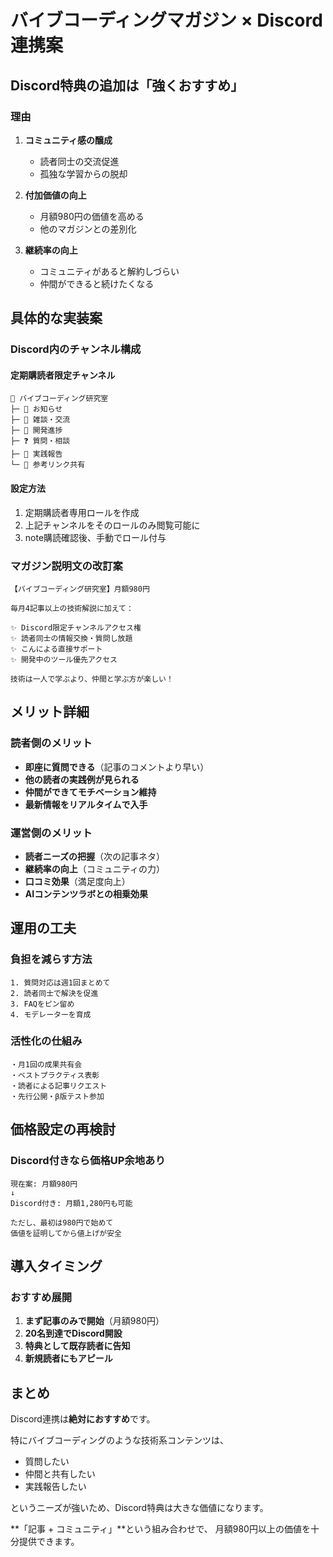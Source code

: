 # バイブコーディングマガジン × Discord連携案

## Discord特典の追加は「強くおすすめ」

### 理由
1. **コミュニティ感の醸成**
   - 読者同士の交流促進
   - 孤独な学習からの脱却

2. **付加価値の向上**
   - 月額980円の価値を高める
   - 他のマガジンとの差別化

3. **継続率の向上**
   - コミュニティがあると解約しづらい
   - 仲間ができると続けたくなる

## 具体的な実装案

### Discord内のチャンネル構成

#### 定期購読者限定チャンネル
```
📁 バイブコーディング研究室
├─ 📢 お知らせ
├─ 💬 雑談・交流
├─ 🔧 開発進捗
├─ ❓ 質問・相談
├─ 🎯 実践報告
└─ 🔗 参考リンク共有
```

#### 設定方法
1. 定期購読者専用ロールを作成
2. 上記チャンネルをそのロールのみ閲覧可能に
3. note購読確認後、手動でロール付与

### マガジン説明文の改訂案

```
【バイブコーディング研究室】月額980円

毎月4記事以上の技術解説に加えて：

✨ Discord限定チャンネルアクセス権
✨ 読者同士の情報交換・質問し放題
✨ こんによる直接サポート
✨ 開発中のツール優先アクセス

技術は一人で学ぶより、仲間と学ぶ方が楽しい！
```

## メリット詳細

### 読者側のメリット
- **即座に質問できる**（記事のコメントより早い）
- **他の読者の実践例が見られる**
- **仲間ができてモチベーション維持**
- **最新情報をリアルタイムで入手**

### 運営側のメリット
- **読者ニーズの把握**（次の記事ネタ）
- **継続率の向上**（コミュニティの力）
- **口コミ効果**（満足度向上）
- **AIコンテンツラボとの相乗効果**

## 運用の工夫

### 負担を減らす方法
```
1. 質問対応は週1回まとめて
2. 読者同士で解決を促進
3. FAQをピン留め
4. モデレーターを育成
```

### 活性化の仕組み
```
・月1回の成果共有会
・ベストプラクティス表彰
・読者による記事リクエスト
・先行公開・β版テスト参加
```

## 価格設定の再検討

### Discord付きなら価格UP余地あり
```
現在案: 月額980円
↓
Discord付き: 月額1,280円も可能

ただし、最初は980円で始めて
価値を証明してから値上げが安全
```

## 導入タイミング

### おすすめ展開
1. **まず記事のみで開始**（月額980円）
2. **20名到達でDiscord開設**
3. **特典として既存読者に告知**
4. **新規読者にもアピール**

## まとめ

Discord連携は**絶対におすすめ**です。

特にバイブコーディングのような技術系コンテンツは、
- 質問したい
- 仲間と共有したい
- 実践報告したい

というニーズが強いため、Discord特典は大きな価値になります。

**「記事 + コミュニティ」**という組み合わせで、
月額980円以上の価値を十分提供できます。